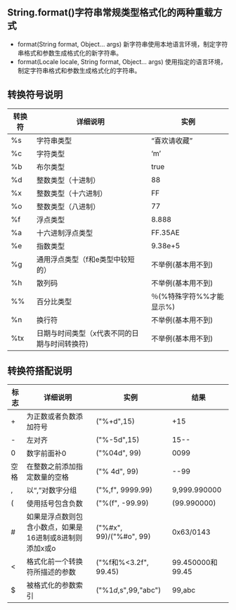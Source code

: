 ## String.format()字符串常规类型格式化的两种重载方式

- format(String format, Object… args) 新字符串使用本地语言环境，制定字符串格式和参数生成格式化的新字符串。
- format(Locale locale, String format, Object… args) 使用指定的语言环境，制定字符串格式和参数生成格式化的字符串。

## 转换符号说明

| 转换符 | 详细说明                    | 实例              |
|-----|-------------------------|-----------------|
| %s  | 字符串类型                   | “喜欢请收藏”         |
| %c  | 字符类型                    | ‘m’             |
| %b  | 布尔类型                    | true            |
| %d  | 整数类型（十进制）               | 88              |
| %x  | 整数类型（十六进制）              | FF              |
| %o  | 整数类型（八进制）               | 77              |
| %f  | 浮点类型                    | 8.888           |
| %a  | 十六进制浮点类型                | FF.35AE         |
| %e  | 指数类型                    | 9.38e+5         |
| %g  | 通用浮点类型（f和e类型中较短的）       | 	不举例(基本用不到)     |
| %h  | 散列码                     | 不举例(基本用不到)      |
| %%  | 百分比类型                   | ％(%特殊字符%%才能显示%) |
| %n  | 换行符                     | 不举例(基本用不到)      |
| %tx | 日期与时间类型（x代表不同的日期与时间转换符) | 不举例(基本用不到)      |

## 转换符搭配说明

| 标志  | 详细说明                           | 实例                      | 结果              |
|-----|--------------------------------|-------------------------|-----------------|
| +   | 为正数或者负数添加符号                    | ("%+d",15)              | +15             |
| -   | 左对齐                            | ("%-5d",15)             | 15--            |
| 0   | 数字前面补0                         | ("%04d", 99)            | 0099            |
| 空格  | 在整数之前添加指定数量的空格                 | ("% 4d", 99)            | --99            |
| ,   | 以“,”对数字分组                      | ("%,f", 9999.99)        | 9,999.990000    |
| (   | 使用括号包含负数                       | ("%(f", -99.99)         | (99.990000)     |
| #   | 如果是浮点数则包含小数点，如果是16进制或8进制则添加x或o | ("%#x", 99)/("%#o", 99) | 0x63/0143       |
| <   | 格式化前一个转换符所描述的参数                | ("%f和%<3.2f", 99.45)    | 99.450000和99.45 |
| $   | 被格式化的参数索引                      | ("%1$d,%2$s",99,"abc")  | 99,abc          |


